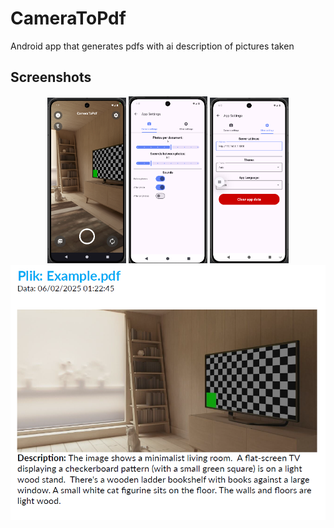 # CameraToPdf
Android app that generates pdfs with ai description of pictures taken

## Screenshots
<p align="center">
  <img src="https://raw.githubusercontent.com/Gamowy/CameraToPdf/refs/heads/main/Screenshots/Screenshot1.png" width="25%">
  <img src="https://raw.githubusercontent.com/Gamowy/CameraToPdf/refs/heads/main/Screenshots/Screenshot2.png" width="25%">
  <img src="https://raw.githubusercontent.com/Gamowy/CameraToPdf/refs/heads/main/Screenshots/Screenshot3.png" width="25%"
  <img src="https://raw.githubusercontent.com/Gamowy/CameraToPdf/refs/heads/main/Screenshots/Screenshot4.png" width="25%">
  <img src="https://raw.githubusercontent.com/Gamowy/CameraToPdf/refs/heads/main/Screenshots/Screenshot5.png">
</p>

